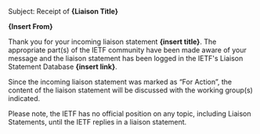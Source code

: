 Subject:  Receipt of **{Liaison Title}**

**{Insert From}**

Thank you for your incoming liaison statement **{insert title}**.  The appropriate part(s) of the IETF community have been made aware of your message and the liaison statement has been logged in the IETF's Liaison Statement Database **{insert link}**.

Since the incoming liaison statement was marked as “For Action”, the content of the liaison statement will be discussed with the working group(s) indicated.  

Please note, the IETF has no official position on any topic, including Liaison Statements, until the IETF replies in a liaison statement.
